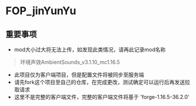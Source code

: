 # FOP_jinYunYu
## 重要事项
* mod大小过大将无法上传，如发现此类情况，请再此记录mod名称
 > 环境声效AmbientSounds_v3.1.10_mc1.16.5
* 此项目仅为客户端项目，但是配置文件将被同步至服务端
* 请先fork这个项目至自己的仓库，在完成更改，测试确定可以运行后再发送拉取请求
* 这里不是完整的客户端文件，完整的客户端文件将基于
'forge-1.16.5-36.2.0'
